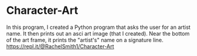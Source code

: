 # Character-Art
In this program, I created a Python program that asks the user for an artist name. It then prints out an asci art image (that I created). Near the bottom of the art frame, it prints the "artist's" name on a signature line.
https://repl.it/@RachelSmith1/Character-Art
